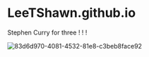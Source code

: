 # LeeTShawn.github.io
Stephen Curry for three ! ! !

![83d6d970-4081-4532-81e8-c3beb8face92](https://user-images.githubusercontent.com/112918703/196331109-b2131e6e-a661-42b2-b035-5f00a23cf64b.jpg)

